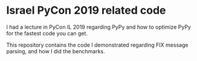 # Israel PyCon 2019 related code

I had a lecture in PyCon IL 2019 regarding PyPy and how to optimize PyPy for the fastest code you can get.

This repository contains the code I demonstrated regarding FIX message parsing, and how I did the benchmarks.
